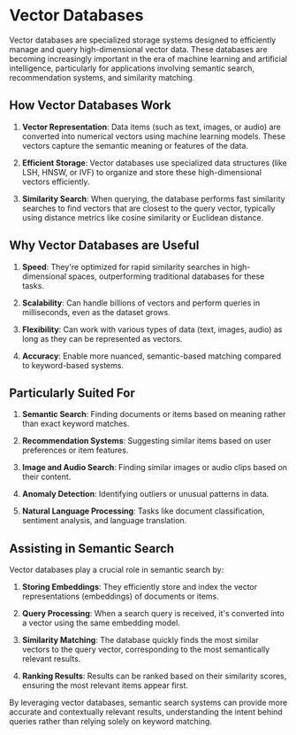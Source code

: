 # Vector Databases

Vector databases are specialized storage systems designed to efficiently manage and query high-dimensional vector data. These databases are becoming increasingly important in the era of machine learning and artificial intelligence, particularly for applications involving semantic search, recommendation systems, and similarity matching.

## How Vector Databases Work

1. **Vector Representation**: Data items (such as text, images, or audio) are converted into numerical vectors using machine learning models. These vectors capture the semantic meaning or features of the data.

2. **Efficient Storage**: Vector databases use specialized data structures (like LSH, HNSW, or IVF) to organize and store these high-dimensional vectors efficiently.

3. **Similarity Search**: When querying, the database performs fast similarity searches to find vectors that are closest to the query vector, typically using distance metrics like cosine similarity or Euclidean distance.

## Why Vector Databases are Useful

1. **Speed**: They're optimized for rapid similarity searches in high-dimensional spaces, outperforming traditional databases for these tasks.

2. **Scalability**: Can handle billions of vectors and perform queries in milliseconds, even as the dataset grows.

3. **Flexibility**: Can work with various types of data (text, images, audio) as long as they can be represented as vectors.

4. **Accuracy**: Enable more nuanced, semantic-based matching compared to keyword-based systems.

## Particularly Suited For

1. **Semantic Search**: Finding documents or items based on meaning rather than exact keyword matches.

2. **Recommendation Systems**: Suggesting similar items based on user preferences or item features.

3. **Image and Audio Search**: Finding similar images or audio clips based on their content.

4. **Anomaly Detection**: Identifying outliers or unusual patterns in data.

5. **Natural Language Processing**: Tasks like document classification, sentiment analysis, and language translation.

## Assisting in Semantic Search

Vector databases play a crucial role in semantic search by:

1. **Storing Embeddings**: They efficiently store and index the vector representations (embeddings) of documents or items.

2. **Query Processing**: When a search query is received, it's converted into a vector using the same embedding model.

3. **Similarity Matching**: The database quickly finds the most similar vectors to the query vector, corresponding to the most semantically relevant results.

4. **Ranking Results**: Results can be ranked based on their similarity scores, ensuring the most relevant items appear first.

By leveraging vector databases, semantic search systems can provide more accurate and contextually relevant results, understanding the intent behind queries rather than relying solely on keyword matching.
